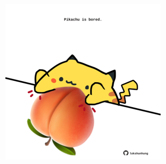 <!-- built at 22/11/2023, 14:00:42 UTC -->
<p align="center">
  <img width="500" height="500" src="./ReadmeImage.svg">
</p>
